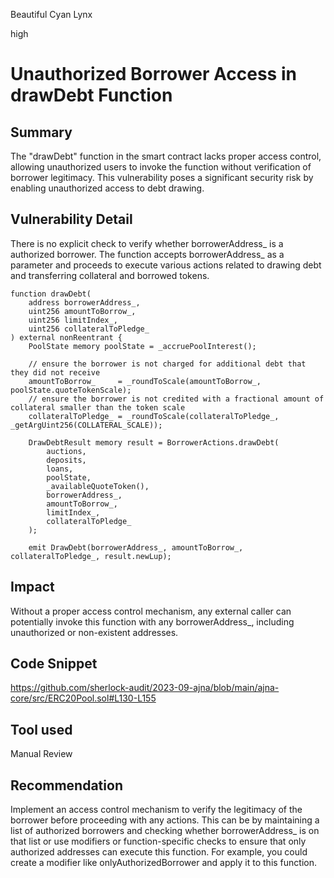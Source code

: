 Beautiful Cyan Lynx

high

# Unauthorized Borrower Access in drawDebt Function
## Summary
The "drawDebt" function in the smart contract lacks proper access control, allowing unauthorized users to invoke the function without verification of borrower legitimacy. This vulnerability poses a significant security risk by enabling unauthorized access to debt drawing.

## Vulnerability Detail
There is no explicit check to verify whether borrowerAddress_ is a authorized borrower. The function accepts borrowerAddress_ as a parameter and proceeds to execute various actions related to drawing debt and transferring collateral and borrowed tokens. 

    function drawDebt(
        address borrowerAddress_,
        uint256 amountToBorrow_,
        uint256 limitIndex_,
        uint256 collateralToPledge_
    ) external nonReentrant {
        PoolState memory poolState = _accruePoolInterest();

        // ensure the borrower is not charged for additional debt that they did not receive
        amountToBorrow_     = _roundToScale(amountToBorrow_, poolState.quoteTokenScale);
        // ensure the borrower is not credited with a fractional amount of collateral smaller than the token scale
        collateralToPledge_ = _roundToScale(collateralToPledge_, _getArgUint256(COLLATERAL_SCALE));

        DrawDebtResult memory result = BorrowerActions.drawDebt(
            auctions,
            deposits,
            loans,
            poolState,
            _availableQuoteToken(),
            borrowerAddress_,
            amountToBorrow_,
            limitIndex_,
            collateralToPledge_
        );

        emit DrawDebt(borrowerAddress_, amountToBorrow_, collateralToPledge_, result.newLup);
## Impact
Without a proper access control mechanism, any external caller can potentially invoke this function with any borrowerAddress_, including unauthorized or non-existent addresses.
## Code Snippet
https://github.com/sherlock-audit/2023-09-ajna/blob/main/ajna-core/src/ERC20Pool.sol#L130-L155

 
## Tool used

Manual Review

## Recommendation
Implement an access control mechanism to verify the legitimacy of the borrower before proceeding with any actions. This can be by  maintaining a list of authorized borrowers and checking whether borrowerAddress_ is on that list or use modifiers or function-specific checks to ensure that only authorized addresses can execute this function. For example, you could create a modifier like onlyAuthorizedBorrower and apply it to this function.
